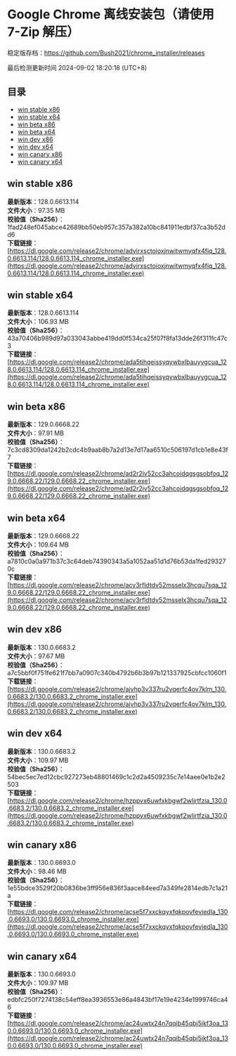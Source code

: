 # Google Chrome 离线安装包（请使用 7-Zip 解压）
稳定版存档：<https://github.com/Bush2021/chrome_installer/releases>

最后检测更新时间
2024-09-02 18:20:18 (UTC+8)


## 目录
* [win stable x86](https://github.com/Bush2021/chrome_installer?tab=readme-ov-file#win-stable-x86)
* [win stable x64](https://github.com/Bush2021/chrome_installer?tab=readme-ov-file#win-stable-x64)
* [win beta x86](https://github.com/Bush2021/chrome_installer?tab=readme-ov-file#win-beta-x86)
* [win beta x64](https://github.com/Bush2021/chrome_installer?tab=readme-ov-file#win-beta-x64)
* [win dev x86](https://github.com/Bush2021/chrome_installer?tab=readme-ov-file#win-dev-x86)
* [win dev x64](https://github.com/Bush2021/chrome_installer?tab=readme-ov-file#win-dev-x64)
* [win canary x86](https://github.com/Bush2021/chrome_installer?tab=readme-ov-file#win-canary-x86)
* [win canary x64](https://github.com/Bush2021/chrome_installer?tab=readme-ov-file#win-canary-x64)

## win stable x86
**最新版本**：128.0.6613.114  
**文件大小**：97.35 MB  
**校验值（Sha256）**：1fad248ef045abce42689bb50eb957c357a382a10bc841911edbf37ca3b52dd6  
**下载链接**：[https://dl.google.com/release2/chrome/advirxsctoioxjnwitwmyqfx4fiq_128.0.6613.114/128.0.6613.114_chrome_installer.exe](https://dl.google.com/release2/chrome/advirxsctoioxjnwitwmyqfx4fiq_128.0.6613.114/128.0.6613.114_chrome_installer.exe)  

## win stable x64
**最新版本**：128.0.6613.114  
**文件大小**：106.93 MB  
**校验值（Sha256）**：43a70406b989d97a033043abbe419dd0f534ca25f07f8fa13dde26f311fc47c3  
**下载链接**：[https://dl.google.com/release2/chrome/ada5tihqeissyqywbxlbauyygcua_128.0.6613.114/128.0.6613.114_chrome_installer.exe](https://dl.google.com/release2/chrome/ada5tihqeissyqywbxlbauyygcua_128.0.6613.114/128.0.6613.114_chrome_installer.exe)  

## win beta x86
**最新版本**：129.0.6668.22  
**文件大小**：97.91 MB  
**校验值（Sha256）**：7c3cd8309da1242b2cdc4b9aab8b7a2d13e7d17aa6510c506197d1cb1e8e43f7  
**下载链接**：[https://dl.google.com/release2/chrome/ad2r2iv52cc3ahcoidqgsgsobfoq_129.0.6668.22/129.0.6668.22_chrome_installer.exe](https://dl.google.com/release2/chrome/ad2r2iv52cc3ahcoidqgsgsobfoq_129.0.6668.22/129.0.6668.22_chrome_installer.exe)  

## win beta x64
**最新版本**：129.0.6668.22  
**文件大小**：109.64 MB  
**校验值（Sha256）**：a7810c0a0a971b37c3c64deb74390343a5a1052aa51d1d76b53da1fed293270c  
**下载链接**：[https://dl.google.com/release2/chrome/acv3rfldtdv52msselx3hcqu7sqa_129.0.6668.22/129.0.6668.22_chrome_installer.exe](https://dl.google.com/release2/chrome/acv3rfldtdv52msselx3hcqu7sqa_129.0.6668.22/129.0.6668.22_chrome_installer.exe)  

## win dev x86
**最新版本**：130.0.6683.2  
**文件大小**：97.67 MB  
**校验值（Sha256）**：a7c5bbf0f751fe621f7bb7a0907c340b4792b6b3b97b121337925cbfcc1060f1  
**下载链接**：[https://dl.google.com/release2/chrome/ajvhp3v337ru2vqerfc4ov7klm_130.0.6683.2/130.0.6683.2_chrome_installer.exe](https://dl.google.com/release2/chrome/ajvhp3v337ru2vqerfc4ov7klm_130.0.6683.2/130.0.6683.2_chrome_installer.exe)  

## win dev x64
**最新版本**：130.0.6683.2  
**文件大小**：109.97 MB  
**校验值（Sha256）**：54bec5ec7ed12cbc927273eb48801469c1c2d2a4509235c7e14aee0e1b2e2503  
**下载链接**：[https://dl.google.com/release2/chrome/hzppvx6uwfxkbgwf2wljrtfzia_130.0.6683.2/130.0.6683.2_chrome_installer.exe](https://dl.google.com/release2/chrome/hzppvx6uwfxkbgwf2wljrtfzia_130.0.6683.2/130.0.6683.2_chrome_installer.exe)  

## win canary x86
**最新版本**：130.0.6693.0  
**文件大小**：98.46 MB  
**校验值（Sha256）**：1e55bdce3529f20b0836be3ff956e836f3aace84eed7a349fe2814edb7c1a21a  
**下载链接**：[https://dl.google.com/release2/chrome/acse5f7xxckqyxfqkpovfeviedla_130.0.6693.0/130.0.6693.0_chrome_installer.exe](https://dl.google.com/release2/chrome/acse5f7xxckqyxfqkpovfeviedla_130.0.6693.0/130.0.6693.0_chrome_installer.exe)  

## win canary x64
**最新版本**：130.0.6693.0  
**文件大小**：109.97 MB  
**校验值（Sha256）**：edbfc250f7274138c54eff8ea3936553e86a4843bf17e19e4234e1999746ca46  
**下载链接**：[https://dl.google.com/release2/chrome/ac24uwtx24n7qqib45qbj5ikf3oa_130.0.6693.0/130.0.6693.0_chrome_installer.exe](https://dl.google.com/release2/chrome/ac24uwtx24n7qqib45qbj5ikf3oa_130.0.6693.0/130.0.6693.0_chrome_installer.exe)  

